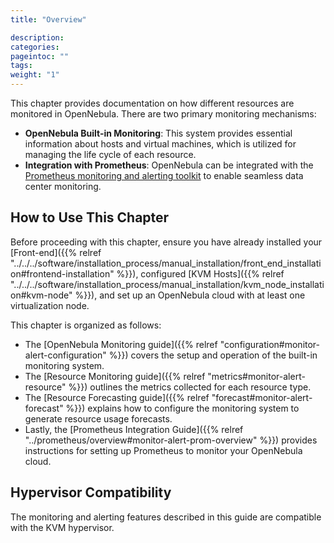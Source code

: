 ```yaml
---
title: "Overview"

description:
categories:
pageintoc: ""
tags:
weight: "1"
---
```


<a id="monitor-alert-overview"></a>

<a id="monitoring-alerting"></a>

<!--# Monitoring and Alerting -->

This chapter provides documentation on how different resources are monitored in OpenNebula. There are two primary monitoring mechanisms:

- **OpenNebula Built-in Monitoring**: This system provides essential information about hosts and virtual machines, which is utilized for managing the life cycle of each resource.
- **Integration with Prometheus**: OpenNebula can be integrated with the [Prometheus monitoring and alerting toolkit](http://prometheus.io) to enable seamless data center monitoring.

## How to Use This Chapter

Before proceeding with this chapter, ensure you have already installed your [Front-end]({{% relref "../../../software/installation_process/manual_installation/front_end_installation#frontend-installation" %}}), configured [KVM Hosts]({{% relref "../../../software/installation_process/manual_installation/kvm_node_installation#kvm-node" %}}), and set up an OpenNebula cloud with at least one virtualization node.

This chapter is organized as follows:

- The [OpenNebula Monitoring guide]({{% relref "configuration#monitor-alert-configuration" %}}) covers the setup and operation of the built-in monitoring system.
- The [Resource Monitoring guide]({{% relref "metrics#monitor-alert-resource" %}}) outlines the metrics collected for each resource type.
- The [Resource Forecasting guide]({{% relref "forecast#monitor-alert-forecast" %}}) explains how to configure the monitoring system to generate resource usage forecasts.
- Lastly, the [Prometheus Integration Guide]({{% relref "../prometheus/overview#monitor-alert-prom-overview" %}}) provides instructions for setting up Prometheus to monitor your OpenNebula cloud.

## Hypervisor Compatibility

The monitoring and alerting features described in this guide are compatible with the KVM hypervisor.
